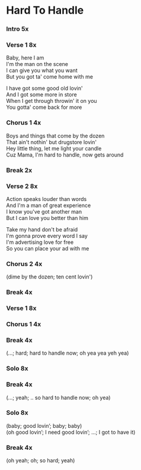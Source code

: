 # Hard To Handle

### Intro  5x

### Verse 1  8x

Baby, here I am  
I'm the man on the scene  
I can give you what you want  
But you got ta' come home with me  

I have got some good old lovin'  
And I got some more in store  
When I get through throwin' it on you  
You gotta' come back for more  

### Chorus 1  4x

Boys and things that come by the dozen  
That ain't nothin' but drugstore lovin'  
Hey little thing, let me light your candle  
Cuz Mama, I'm hard to handle, now gets around  

### Break  2x

### Verse 2  8x

Action speaks louder than words  
And I'm a man of great experience  
I know you've got another man  
But I can love you better than him  

Take my hand don't be afraid  
I'm gonna prove every word I say  
I'm advertising love for free  
So you can place your ad with me  

### Chorus 2  4x

(dime by the dozen; ten cent lovin')  

### Break  4x

### Verse 1  8x  

### Chorus 1  4x  

### Break  4x

(...; hard; hard to handle now; oh yea yea yeh yea)  

### Solo  8x

### Break  4x  

(...; yeah; .. so hard to handle now; oh yea)

### Solo  8x  

(baby; good lovin’; baby; baby)  
(oh good lovin’; I need good lovin’; ...; I got to have it)

### Break  4x  

(oh yeah; oh; so hard; yeah)  
